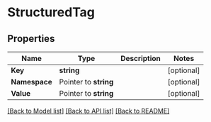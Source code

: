 # StructuredTag

## Properties

Name | Type | Description | Notes
------------ | ------------- | ------------- | -------------
**Key** | **string** |  | [optional] 
**Namespace** | Pointer to **string** |  | [optional] 
**Value** | Pointer to **string** |  | [optional] 

[[Back to Model list]](../README.md#documentation-for-models) [[Back to API list]](../README.md#documentation-for-api-endpoints) [[Back to README]](../README.md)


